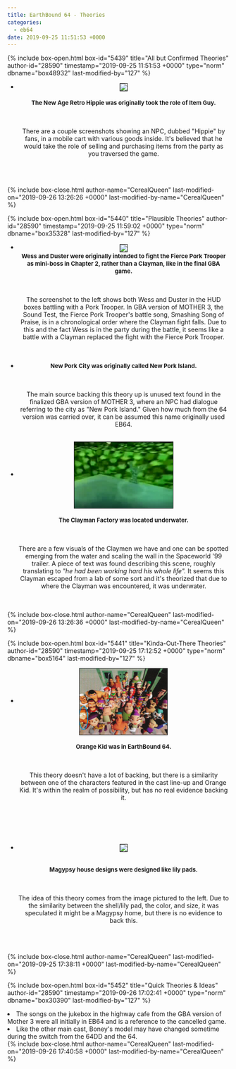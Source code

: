 ```yaml
---
title: EarthBound 64 - Theories
categories:
  - eb64
date: 2019-09-25 11:51:53 +0000
---
```

{% include box-open.html box-id="5439" title="All but Confirmed Theories" author-id="28590" timestamp="2019-09-25 11:51:53 +0000" type="norm" dbname="box48932" last-modified-by="127" %}
<ul class="pics"><li>
<center><a class="picleft" href="http - //staff.starmen.net/eb64/images/1996/n_Tazmily_Crossroads.jpg"><img src="http - //staff.starmen.net/eb64/images/1996/n_Tazmily_Crossroads.jpg" border="1" height="150" align="center" /></a>
<br /><br />
<b><font size="2">The New Age Retro Hippie was originally took the role of Item Guy.<br /></font></b>

<br /><br /> 
There are a couple screenshots showing an NPC, dubbed "Hippie" by fans, in a mobile cart with various goods inside. It's believed that he would take the role of selling and purchasing items from the party as you traversed the game.
<br /><br />
<br />
<br />
</center>
</li></ul>





{% include box-close.html author-name="CerealQueen" last-modified-on="2019-09-26 13:26:26 +0000" last-modified-by-name="CerealQueen" %}

{% include box-open.html box-id="5440" title="Plausible Theories" author-id="28590" timestamp="2019-09-25 11:59:02 +0000" type="norm" dbname="box35328" last-modified-by="127" %}
<ul class="pics"><li>
<center><a class="picleft" href="https - //starmen.net/eb64/images/2000/n_Pork_Trooper.JPG"><img src="https - //starmen.net/eb64/images/2000/n_Pork_Trooper.JPG" border="1" height="150" align="center" /></a>
<br />
<b><font size="2">Wess and Duster were originally intended to fight the Fierce Pork Trooper as mini-boss in Chapter 2, rather than a Clayman, like in the final GBA game.<br /></font></b>

<br /><br /> 
The screenshot to the left shows both Wess and Duster in the HUD boxes battling with a Pork Trooper. In GBA version of MOTHER 3, the Sound Test, the Fierce Pork Trooper's battle song, Smashing Song of Praise, is in a chronological order where the Clayman fight falls. Due to this and the fact Wess is in the party during the battle, it seems like a battle with a Clayman replaced the fight with the Fierce Pork Trooper.
<br /><br />
<br />
</center>
</li></ul>


<ul class="pics"><li>
<center><b><font size="2">New Pork City was originally called New Pork Island.<br /></font></b>

<br /><br /> 
The main source backing this theory up is unused text found in the finalized GBA version of MOTHER 3, where an NPC had dialogue referring to the city as "New Pork Island." Given how much from the 64 version was carried over, it can be assumed this name originally used EB64.
<br />
<br />
</center>
</li></ul>


<ul class="pics"><li>
<center><a class="picleft" href="swamp.jpg"><img src="swamp.jpg" border="1" height="150" align="center" /></a>
<br /><br />
<b><font size="2">The Clayman Factory was located underwater.<br /></font></b>

<br /><br /> 
There are a few visuals of the Claymen we have and one can be spotted emerging from the water and scaling the wall in the Spaceworld '99 trailer. A piece of text was found describing this scene, roughly translating to <i>"he had been working hard his whole life".</i> It seems this Clayman escaped from a lab of some sort and it's theorized that due to where the Clayman was encountered, it was underwater.
<br /><br />
<br />
</center>
</li></ul>

{% include box-close.html author-name="CerealQueen" last-modified-on="2019-09-26 13:26:36 +0000" last-modified-by-name="CerealQueen" %}

{% include box-open.html box-id="5441" title="Kinda-Out-There Theories" author-id="28590" timestamp="2019-09-25 17:12:52 +0000" type="norm" dbname="box5164" last-modified-by="127" %}
<ul class="pics"><li>
<center><a class="picleft" href="orangekid.jpg"><img src="orangekid.jpg" border="1" height="150" align="center" /></a>
<br /><br />
<b><font size="2">Orange Kid was in EarthBound 64.<br /></font></b>

<br /><br /> 
This theory doesn't have a lot of backing, but there is a similarity between one of the characters featured in the cast line-up and Orange Kid. It's within the realm of possibility, but has no real evidence backing it.

<br /><br /><br />
<br />
</center>
</li></ul>


<ul class="pics"><li>
<center><a class="picleft" href="http - //staff.starmen.net/eb64/images/2000/n_Salsa_Samba.JPG"><img src="http - //staff.starmen.net/eb64/images/2000/n_Salsa_Samba.JPG" border="1" height="150" align="center" /></a>
<br /><br />

<b><font size="2">Magypsy house designs were designed like lily pads.<br /></font></b>

<br /><br /> 
The idea of this theory comes from the image pictured to the left. Due to the similarity between the shell/lily pad, the color, and size, it was speculated it might be a Magypsy home, but there is no evidence to back this.
<br /><br /><br />
<br />
</center>
</li></ul>
{% include box-close.html author-name="CerealQueen" last-modified-on="2019-09-25 17:38:11 +0000" last-modified-by-name="CerealQueen" %}

{% include box-open.html box-id="5452" title="Quick Theories & Ideas" author-id="28590" timestamp="2019-09-26 17:02:41 +0000" type="norm" dbname="box30390" last-modified-by="127" %}
<li>The songs on the jukebox in the highway cafe from the GBA version of Mother 3 were all initially in EB64 and is a reference to the cancelled game.</li>
<li>Like the other main cast, Boney's model may have changed sometime during the switch from the 64DD and the 64.</li>
{% include box-close.html author-name="CerealQueen" last-modified-on="2019-09-26 17:40:58 +0000" last-modified-by-name="CerealQueen" %}
